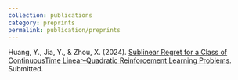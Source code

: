 ```yaml
---
collection: publications
category: preprints
permalink: publication/preprints
---
```


Huang, Y., Jia, Y., & Zhou, X. (2024). [Sublinear Regret for a Class of ContinuousTime Linear–Quadratic Reinforcement Learning Problems](https://arxiv.org/abs/2407.17226). Submitted.
